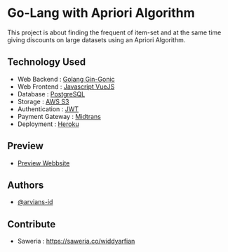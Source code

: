 
# Go-Lang with Apriori Algorithm

This project is about finding the frequent of item-set and 
at the same time giving discounts on large datasets using an Apriori Algorithm.


## Technology Used

 - Web Backend : [Golang Gin-Gonic](https://gin-gonic.com)
 - Web Frontend : [Javascript VueJS](https://vuejs.org)
 - Database : [PostgreSQL](https://www.postgresql.org)
 - Storage : [AWS S3](https://aws.amazon.com/id/s3/)
 - Authentication : [JWT](https://github.com/dgrijalva/jwt-go)
 - Payment Gateway : [Midtrans](https://midtrans.com)
 - Deployment : [Heroku](https://heroku.com)

## Preview

- [Preview Webbsite](https://apriori-frontend.herokuapp.com)

## Authors

- [@arvians-id](https://www.github.com/arvians-id)

## Contribute

- Saweria : https://saweria.co/widdyarfian


